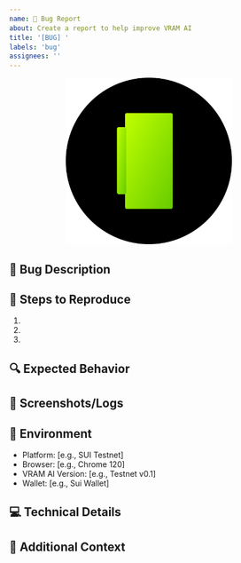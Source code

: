 ```yaml
---
name: 🐛 Bug Report
about: Create a report to help improve VRAM AI
title: '[BUG] '
labels: 'bug'
assignees: ''
---
```


<div align="center">
  <img src="../../VRAM.AI design KIT/VRAM.AI TEXT/vram-unified-gradient.svg" alt="VRAM AI Logo" width="300"/>
</div>

## 🐛 Bug Description
<!-- A clear and concise description of the bug -->

## 📝 Steps to Reproduce
1.
2.
3.

## 🔍 Expected Behavior
<!-- What should have happened? -->

## 📸 Screenshots/Logs
<!-- If applicable, add screenshots or logs to help explain your problem -->

## 🔧 Environment
- Platform: [e.g., SUI Testnet]
- Browser: [e.g., Chrome 120]
- VRAM AI Version: [e.g., Testnet v0.1]
- Wallet: [e.g., Sui Wallet]

## 💻 Technical Details
<!-- Any specific technical details that might help diagnose the issue -->

## 📱 Additional Context
<!-- Add any other context about the problem here -->
